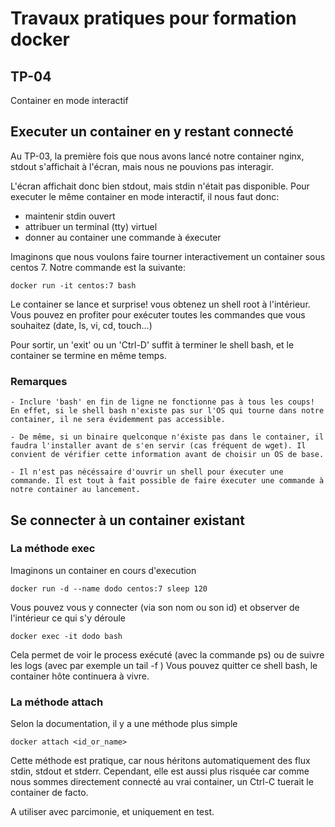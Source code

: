 # Travaux pratiques pour formation docker

## TP-04
Container en mode interactif


## Executer un container en y restant connecté
Au TP-03, la première fois que nous avons lancé notre container nginx, stdout s'affichait à l'écran, mais nous ne pouvions pas interagir.

L'écran affichait donc bien stdout, mais stdin n'était pas disponible. Pour executer le même container en mode interactif, il nous faut donc:

-  maintenir stdin ouvert
-  attribuer un terminal (tty) virtuel
-  donner au container une commande à éxecuter

Imaginons que nous voulons faire tourner interactivement un container sous centos 7. Notre commande est la suivante:
```
docker run -it centos:7 bash
```

Le container se lance et surprise! vous obtenez un shell root à l'intérieur. Vous pouvez en profiter pour exécuter toutes les commandes que vous souhaitez (date, ls, vi, cd, touch...)

Pour sortir, un 'exit' ou un 'Ctrl-D' suffit à terminer le shell bash, et le container se termine en même temps.


### Remarques
    - Inclure 'bash' en fin de ligne ne fonctionne pas à tous les coups! En effet, si le shell bash n'existe pas sur l'OS qui tourne dans notre container, il ne sera évidemment pas accessible.

    - De même, si un binaire quelconque n'éxiste pas dans le container, il faudra l'installer avant de s'en servir (cas fréquent de wget). Il convient de vérifier cette information avant de choisir un OS de base.

    - Il n'est pas nécéssaire d'ouvrir un shell pour éxecuter une commande. Il est tout à fait possible de faire éxecuter une commande à notre container au lancement.


## Se connecter à un container existant

### La méthode exec
Imaginons un container en cours d'execution
```
docker run -d --name dodo centos:7 sleep 120
```

Vous pouvez vous y connecter (via son nom ou son id) et observer de l'intérieur ce qui s'y déroule
```
docker exec -it dodo bash
```

Cela permet de voir le process exécuté (avec la commande ps) ou de suivre les logs (avec par exemple un tail -f )
Vous pouvez quitter ce shell bash, le container hôte continuera à vivre.

### La méthode attach
Selon la documentation, il y a une méthode plus simple
```
docker attach <id_or_name>
```

Cette méthode est pratique, car nous héritons automatiquement des flux stdin, stdout et stderr.
Cependant, elle est aussi plus risquée car comme nous sommes directement connecté au vrai container, un Ctrl-C tuerait le container de facto.

A utiliser avec parcimonie, et uniquement en test.